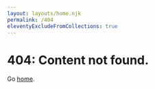 ```yaml
---
layout: layouts/home.njk
permalink: /404
eleventyExcludeFromCollections: true
---
```

# 404: Content not found.

Go <a href="{{ '/' | url }}">home</a>.
